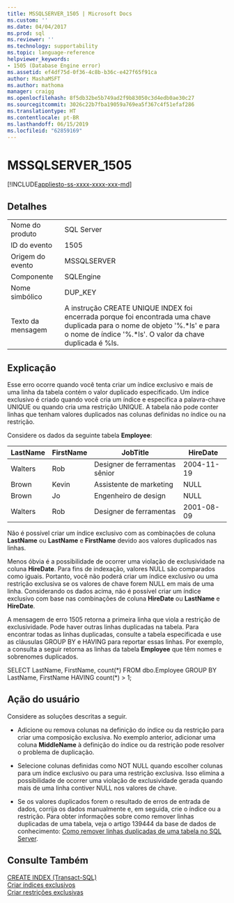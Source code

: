 ```yaml
---
title: MSSQLSERVER_1505 | Microsoft Docs
ms.custom: ''
ms.date: 04/04/2017
ms.prod: sql
ms.reviewer: ''
ms.technology: supportability
ms.topic: language-reference
helpviewer_keywords:
- 1505 (Database Engine error)
ms.assetid: ef4df75d-0f36-4c8b-b36c-e427f65f91ca
author: MashaMSFT
ms.author: mathoma
manager: craigg
ms.openlocfilehash: 8f5db32be5b749ad2f9b83050c3d4edb0ae30c27
ms.sourcegitcommit: 3026c22b7fba19059a769ea5f367c4f51efaf286
ms.translationtype: HT
ms.contentlocale: pt-BR
ms.lasthandoff: 06/15/2019
ms.locfileid: "62859169"
---
```

# <a name="mssqlserver1505"></a>MSSQLSERVER_1505
[!INCLUDE[appliesto-ss-xxxx-xxxx-xxx-md](../../includes/appliesto-ss-xxxx-xxxx-xxx-md.md)]
  
## <a name="details"></a>Detalhes  
  
|||  
|-|-|  
|Nome do produto|SQL Server|  
|ID do evento|1505|  
|Origem do evento|MSSQLSERVER|  
|Componente|SQLEngine|  
|Nome simbólico|DUP_KEY|  
|Texto da mensagem|A instrução CREATE UNIQUE INDEX foi encerrada porque foi encontrada uma chave duplicada para o nome de objeto '%.\*ls' e para o nome de índice '%.\*ls'.  O valor da chave duplicada é %ls.|  
  
## <a name="explanation"></a>Explicação  
Esse erro ocorre quando você tenta criar um índice exclusivo e mais de uma linha da tabela contém o valor duplicado especificado. Um índice exclusivo é criado quando você cria um índice e especifica a palavra-chave UNIQUE ou quando cria uma restrição UNIQUE. A tabela não pode conter linhas que tenham valores duplicados nas colunas definidas no índice ou na restrição.  
  
Considere os dados da seguinte tabela **Employee**:  
  
|LastName|FirstName|JobTitle|HireDate|  
|------------|-------------|------------|------------|  
|Walters|Rob|Designer de ferramentas sênior|2004-11-19|  
|Brown|Kevin|Assistente de marketing|NULL|  
|Brown|Jo|Engenheiro de design|NULL|  
|Walters|Rob|Designer de ferramentas|2001-08-09|  
  
Não é possível criar um índice exclusivo com as combinações de coluna **LastName** ou **LastName** e **FirstName** devido aos valores duplicados nas linhas.  
  
Menos óbvia é a possibilidade de ocorrer uma violação de exclusividade na coluna **HireDate**. Para fins de indexação, valores NULL são comparados como iguais. Portanto, você não poderá criar um índice exclusivo ou uma restrição exclusiva se os valores de chave forem NULL em mais de uma linha. Considerando os dados acima, não é possível criar um índice exclusivo com base nas combinações de coluna **HireDate** ou **LastName** e **HireDate**.  
  
A mensagem de erro 1505 retorna a primeira linha que viola a restrição de exclusividade. Pode haver outras linhas duplicadas na tabela. Para encontrar todas as linhas duplicadas, consulte a tabela especificada e use as cláusulas GROUP BY e HAVING para reportar essas linhas. Por exemplo, a consulta a seguir retorna as linhas da tabela **Employee** que têm nomes e sobrenomes duplicados.  
  
SELECT LastName, FirstName, count(*) FROM dbo.Employee GROUP BY LastName, FirstName HAVING count(\*) > 1;  
  
## <a name="user-action"></a>Ação do usuário  
Considere as soluções descritas a seguir.  
  
-   Adicione ou remova colunas na definição do índice ou da restrição para criar uma composição exclusiva. No exemplo anterior, adicionar uma coluna **MiddleName** à definição do índice ou da restrição pode resolver o problema de duplicação.  
  
-   Selecione colunas definidas como NOT NULL quando escolher colunas para um índice exclusivo ou para uma restrição exclusiva. Isso elimina a possibilidade de ocorrer uma violação de exclusividade gerada quando mais de uma linha contiver NULL nos valores de chave.  
  
-   Se os valores duplicados forem o resultado de erros de entrada de dados, corrija os dados manualmente e, em seguida, crie o índice ou a restrição. Para obter informações sobre como remover linhas duplicadas de uma tabela, veja o artigo 139444 da base de dados de conhecimento: [Como remover linhas duplicadas de uma tabela no SQL Server](https://support.microsoft.com/kb/139444).  
  
## <a name="see-also"></a>Consulte Também  
[CREATE INDEX &#40;Transact-SQL&#41;](~/t-sql/statements/create-index-transact-sql.md)  
[Criar índices exclusivos](~/relational-databases/indexes/create-unique-indexes.md)  
[Criar restrições exclusivas](~/relational-databases/tables/create-unique-constraints.md)  
  
